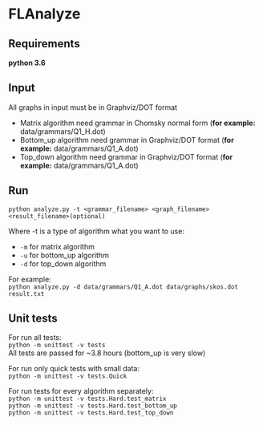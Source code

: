 # FLAnalyze

## Requirements 
**python 3.6**

## Input
All graphs in input must be in Graphviz/DOT format
* Matrix algorithm need grammar in Chomsky normal form (**for example:** data/grammars/Q1_H.dot)
* Bottom_up algorithm need grammar in Graphviz/DOT format (**for example:** data/grammars/Q1_A.dot)
* Top_down algorithm need grammar in Graphviz/DOT format (**for example:** data/grammars/Q1_A.dot)

## Run

`python analyze.py -t <grammar_filename> <graph_filename> <result_filename>(optional)`

Where -t is a type of algorithm what you want to use: 
* `-m` for matrix algorithm 
* `-u` for bottom_up algorithm 
* `-d` for top_down algorithm 

For example: <br> 
`python analyze.py -d data/grammars/Q1_A.dot data/graphs/skos.dot result.txt`

## Unit tests
For run all tests:
<br>
`python -m unittest -v tests`
<br>
All tests are passed for ~3.8 hours (bottom_up is very slow)

For run only quick tests with small data:
<br>
`python -m unittest -v tests.Quick`

For run tests for every algorithm separately:
<br>
`python -m unittest -v tests.Hard.test_matrix`<br>
`python -m unittest -v tests.Hard.test_bottom_up`<br>
`python -m unittest -v tests.Hard.test_top_down`
